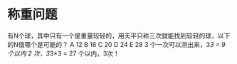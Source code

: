 # 称重问题

有N个球，其中只有一个是重量较轻的，用天平只称三次就能找到较轻的球，以下的N值哪个是可能的？ 
A 12
B 16
C 20
D 24
E 28
3 个一次可以测出来，3*3 = 9 个以内 2 次，3*3*3 = 27 个以内，3次！